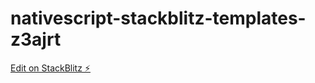 # nativescript-stackblitz-templates-z3ajrt

[Edit on StackBlitz ⚡️](https://stackblitz.com/edit/nativescript-stackblitz-templates-z3ajrt)